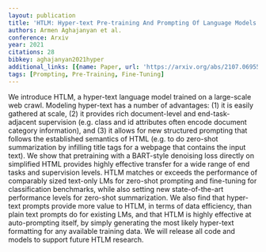 ```yaml
---
layout: publication
title: 'HTLM: Hyper-text Pre-training And Prompting Of Language Models'
authors: Armen Aghajanyan et al.
conference: Arxiv
year: 2021
citations: 28
bibkey: aghajanyan2021hyper
additional_links: [{name: Paper, url: 'https://arxiv.org/abs/2107.06955'}]
tags: [Prompting, Pre-Training, Fine-Tuning]
---
```

We introduce HTLM, a hyper-text language model trained on a large-scale web
crawl. Modeling hyper-text has a number of advantages: (1) it is easily
gathered at scale, (2) it provides rich document-level and end-task-adjacent
supervision (e.g. class and id attributes often encode document category
information), and (3) it allows for new structured prompting that follows the
established semantics of HTML (e.g. to do zero-shot summarization by infilling
title tags for a webpage that contains the input text). We show that
pretraining with a BART-style denoising loss directly on simplified HTML
provides highly effective transfer for a wide range of end tasks and
supervision levels. HTLM matches or exceeds the performance of comparably sized
text-only LMs for zero-shot prompting and fine-tuning for classification
benchmarks, while also setting new state-of-the-art performance levels for
zero-shot summarization. We also find that hyper-text prompts provide more
value to HTLM, in terms of data efficiency, than plain text prompts do for
existing LMs, and that HTLM is highly effective at auto-prompting itself, by
simply generating the most likely hyper-text formatting for any available
training data. We will release all code and models to support future HTLM
research.